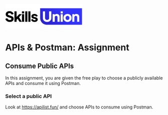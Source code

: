 [<img src="assets/images/su-logo.png" alt="Skills Union Logo" height="80px" />](https://www.skillsunion.com/)

# APIs & Postman: Assignment

## Consume Public APIs

In this assignment, you are given the free play to choose a publicly available APIs and consume it using Postman.

### Select a public API

Look at https://apilist.fun/ and choose APIs to consume using Postman.
